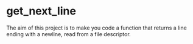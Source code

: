 # get_next_line

The aim of this project is to make you code a function that returns a line
ending with a newline, read from a file descriptor.
